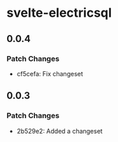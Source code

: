 # svelte-electricsql

## 0.0.4

### Patch Changes

- cf5cefa: Fix changeset

## 0.0.3

### Patch Changes

- 2b529e2: Added a changeset
